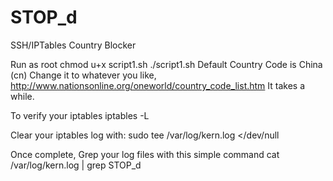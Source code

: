# STOP_d
SSH/IPTables Country Blocker

Run as root
chmod u+x script1.sh
./script1.sh
Default Country Code is China (cn)
Change it to whatever you like, 
http://www.nationsonline.org/oneworld/country_code_list.htm
It takes a while.

To verify your iptables
iptables -L 

Clear your iptables log with:
sudo tee /var/log/kern.log </dev/null

Once complete, Grep your log files with this simple command
cat /var/log/kern.log | grep STOP_d

